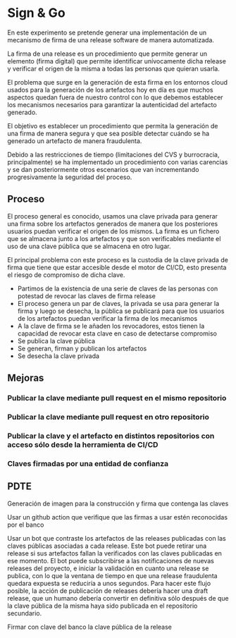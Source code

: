 # Sign & Go

En este experimento se pretende generar una implementación de un mecanismo de
firma de una release software de manera automatizada.

La firma de una release es un procedimiento que permite generar un elemento
(firma digital) que permite identificar unívocamente dicha release y verificar
el origen de la misma a todas las personas que quieran usarla.

El problema que surge en la generación de esta firma en los entornos cloud
usados para la generación de los artefactos hoy en día es que muchos aspectos
quedan fuera de nuestro control con lo que debemos establecer los mecanismos
necesarios para garantizar la autenticidad del artefacto generado.

El objetivo es establecer un procedimiento que permita la generación de una
firma de manera segura y que sea posible detectar cuándo se ha generado un
artefacto de manera fraudulenta.

Debido a las restricciones de tiempo (limitaciones del CVS y burrocracia,
principalmente) se ha implementado un procedimiento con varias carencias y se
dan posteriormente otros escenarios que van incrementando progresivamente la
seguridad del proceso.

## Proceso

El proceso general es conocido, usamos una clave privada para generar una firma
sobre los artefactos generados de manera que los posteriores usuarios puedan
verificar el origen de los mismos. La firma es un fichero que se almacena junto
a los artefactos y que son verificables mediante el uso de una clave pública que
se almacena en otro lugar.

El principal problema con este proceso es la custodia de la clave privada de
firma que tiene que estar accesible desde el motor de CI/CD, esto presenta el
riesgo de compromiso de dicha clave.

- Partimos de la existencia de una serie de claves de las personas con potestad
  de revocar las claves de firma release
- El proceso genera un par de claves, la privada se usa para generar la firma y
  luego se desecha, la pública se publicará para que los usuarios de los
  artefactos puedan verificar la firma de los mecanismos
- A la clave de firma se le añaden los revocadores, estos tienen la capacidad de
  revocar esta clave en caso de detectarse compromiso
- Se publica la clave pública
- Se generan, firman y publican los artefactos
- Se desecha la clave privada

## Mejoras

### Publicar la clave mediante pull request en el mismo repositorio

### Publicar la clave mediante pull request en otro repositorio

### Publicar la clave y el artefacto en distintos repositorios con acceso sólo desde la herramienta de CI/CD

### Claves firmadas por una entidad de confianza

## PDTE

Generación de imagen para la construcción y firma que contenga las claves

Usar un github action que verifique que las firmas a usar estén reconocidas por
el banco

Usar un bot que contraste los artefactos de las releases publicadas con las
claves públicas asociadas a cada release. Este bot puede retirar una release si
sus artefactos fallan la verificados con las claves publicadas en ese momento.
El bot puede subscribirse a las notificaciones de nuevas releases del proyecto,
e iniciar la validación en cuanto una release se publica, con lo que la ventana
de tiempo en que una release fraudulenta quedara expuesta se reduciría a unos
segundos. Para hacer este flujo posible, la acción de publicación de releases
debería hacer una draft release, que un humano debería convertir en definitiva
sólo después de que la clave pública de la misma haya sido publicada en el
repositorio secundario.

Firmar con clave del banco la clave pública de la release
